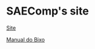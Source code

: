 # SAEComp's site

[Site](https://saecomp-usp.github.io/SAEComp.github.io/)

[Manual do Bixo](https://saecomp-usp.github.io/SAEComp.github.io/bixo/index.html)